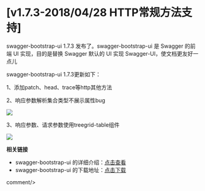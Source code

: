 # [v1.7.3-2018/04/28 HTTP常规方法支持]

swagger-bootstrap-ui 1.7.3 发布了。swagger-bootstrap-ui 是 Swagger 的前端 UI 实现，目的是替换 Swagger 默认的 UI 实现 Swagger-UI，使文档更友好一点儿

swagger-bootstrap-ui 1.7.3更新如下：

1、添加patch、head、trace等http其他方法

2、响应参数解析集合类型不展示属性bug

![](/knife4j/images/blog/swagger-bootstrap-ui-1.7.3-issue/model.png)

3、响应参数、请求参数使用treegrid-table组件

![](/knife4j/images/blog/swagger-bootstrap-ui-1.7.3-issue/tree.png)

**相关链接**

- swagger-bootstrap-ui 的详细介绍：[点击查看](https://www.oschina.net/p/swagger-bootstrap-ui)
- swagger-bootstrap-ui 的下载地址：[点击下载](https://git.oschina.net/xiaoym/swagger-bootstrap-ui/releases)
 
 <icp/> 
 comment/> 
 
 
 
 